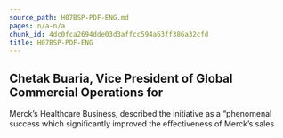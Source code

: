 ```yaml
---
source_path: H07BSP-PDF-ENG.md
pages: n/a-n/a
chunk_id: 4dc0fca2694dde03d3affcc594a63ff386a32cfd
title: H07BSP-PDF-ENG
---
```

## Chetak Buaria, Vice President of Global Commercial Operations for

Merck’s Healthcare Business, described the initiative as a “phenomenal success which signiﬁcantly improved the eﬀectiveness of Merck’s sales
